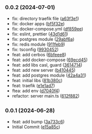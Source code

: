 ## <small>0.0.2 (2024-07-01)</small>

* fix: directory traefik file ([a63f3e1](https://github.com/knguyen2507/nx-nestjs-example/commit/a63f3e1))
* fix: docker apps ([bf5f32e](https://github.com/knguyen2507/nx-nestjs-example/commit/bf5f32e))
* fix: docker-compose.yml ([df859ee](https://github.com/knguyen2507/nx-nestjs-example/commit/df859ee))
* fix: eslint, prettier ([43d1d61](https://github.com/knguyen2507/nx-nestjs-example/commit/43d1d61))
* fix: postgres module ([29abf6a](https://github.com/knguyen2507/nx-nestjs-example/commit/29abf6a))
* fix: redis module ([911feb9](https://github.com/knguyen2507/nx-nestjs-example/commit/911feb9))
* fix: tsconfig ([9930452](https://github.com/knguyen2507/nx-nestjs-example/commit/9930452))
* feat: add cerbos ([6bfeee8](https://github.com/knguyen2507/nx-nestjs-example/commit/6bfeee8))
* feat: add docker-compose ([69ecd45](https://github.com/knguyen2507/nx-nestjs-example/commit/69ecd45))
* feat: add libs casl, guard ([3614714](https://github.com/knguyen2507/nx-nestjs-example/commit/3614714))
* feat: add new server ([b410445](https://github.com/knguyen2507/nx-nestjs-example/commit/b410445))
* feat: add postgres module ([42a4a31](https://github.com/knguyen2507/nx-nestjs-example/commit/42a4a31))
* feat: initial libs ([81b380c](https://github.com/knguyen2507/nx-nestjs-example/commit/81b380c))
* feat: traefik ([e1e1ad7](https://github.com/knguyen2507/nx-nestjs-example/commit/e1e1ad7))
* ftea: add env ([d7040f4](https://github.com/knguyen2507/nx-nestjs-example/commit/d7040f4))
* refactor: server main.ts ([612f882](https://github.com/knguyen2507/nx-nestjs-example/commit/612f882))



## <small>0.0.1 (2024-06-28)</small>

* feat: add bump ([3a733c6](https://github.com/knguyen2507/nx-nestjs-example/commit/3a733c6))
* Initial Commit ([e15a85c](https://github.com/knguyen2507/nx-nestjs-example/commit/e15a85c))



